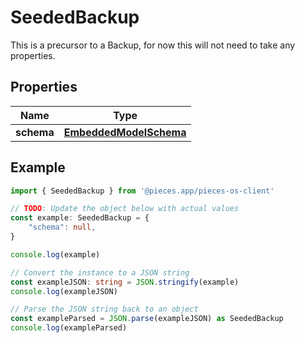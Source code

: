 
# SeededBackup

This is a precursor to a Backup, for now this will not need to take any properties.

## Properties

Name | Type
------------ | -------------
**schema** | [**EmbeddedModelSchema**](EmbeddedModelSchema)

## Example

```typescript
import { SeededBackup } from '@pieces.app/pieces-os-client'

// TODO: Update the object below with actual values
const example: SeededBackup = {
    "schema": null,
}

console.log(example)

// Convert the instance to a JSON string
const exampleJSON: string = JSON.stringify(example)
console.log(exampleJSON)

// Parse the JSON string back to an object
const exampleParsed = JSON.parse(exampleJSON) as SeededBackup
console.log(exampleParsed)
```


